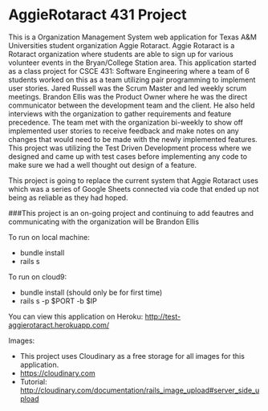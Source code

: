 # AggieRotaract 431 Project

This is a Organization Management System web application for Texas A&M Universities student organization Aggie Rotaract. Aggie Rotaract is a Rotaract organization where students are able to sign up for various volunteer events in the Bryan/College Station area. This application started as a class project for CSCE 431: Software Engineering where a team of 6 students worked on this as a team utilizing pair programming to implement user stories. Jared Russell was the Scrum Master and led weekly scrum meetings. Brandon Ellis was the Product Owner where he was the direct communicator between the development team and the client. He also held interviews with the organization to gather requirements and feature precedence. The team met with the organization bi-weekly to show off implemented user stories to receive feedback and make notes on any changes that would need to be made with the newly implemented features. This project was utilizing the Test Driven Development process where we designed and came up with test cases before implementing any code to make sure we had a well thought out design of a feature.

This project is going to replace the current system that Aggie Rotaract uses which was a series of Google Sheets connected via code that ended up not being as reliable as they had hoped. 

###This project is an on-going project and continuing to add feautres and communicating with the organization will be Brandon Ellis


To run on local machine: 
- bundle install
- rails s  

To run on cloud9: 
- bundle install (should only be for first time) 
- rails s -p $PORT -b $IP

You can view this application on Heroku:
http://test-aggierotaract.herokuapp.com/

Images:
- This project uses Cloudinary as a free storage for all images for this application.
- https://cloudinary.com
- Tutorial: http://cloudinary.com/documentation/rails_image_upload#server_side_upload
